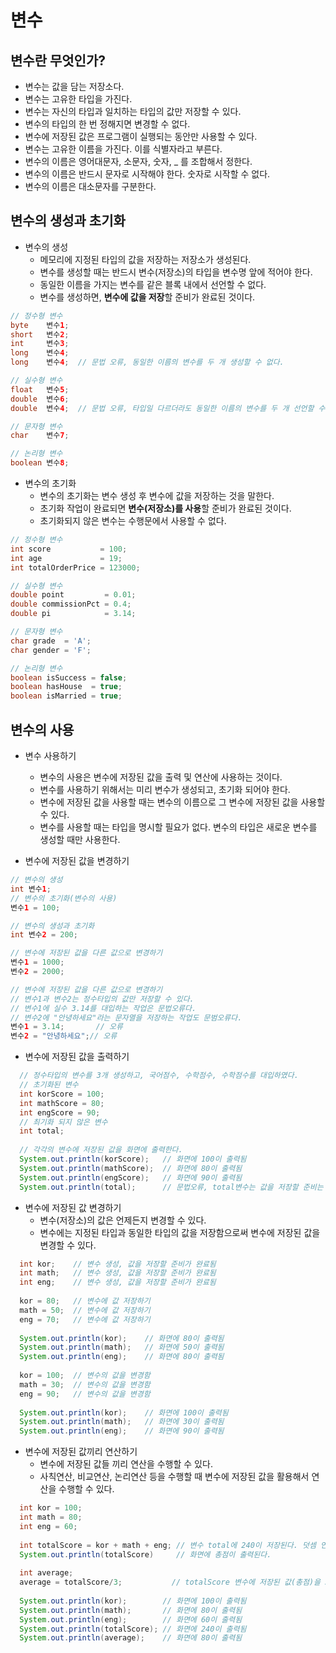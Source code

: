 # 변수
## 변수란 무엇인가?
* 변수는 값을 담는 저장소다.
* 변수는 고유한 타입을 가진다.
* 변수는 자신의 타입과 일치하는 타입의 값만 저장할 수 있다.
* 변수의 타입의 한 번 정해지면 변경할 수 없다.
* 변수에 저장된 값은 프로그램이 실행되는 동안만 사용할 수 있다.
* 변수는 고유한 이름을 가진다. 이를 식별자라고 부른다.
* 변수의 이름은 영어대문자, 소문자, 숫자, _ 를 조합해서 정한다.
* 변수의 이름은 반드시 문자로 시작해야 한다. 숫자로 시작할 수 없다.
* 변수의 이름은 대소문자를 구분한다.

## 변수의 생성과 초기화
* 변수의 생성
  - 메모리에 지정된 타입의 값을 저장하는 저장소가 생성된다.
  - 변수를 생성할 때는 반드시 변수(저장소)의 타입을 변수명 앞에 적어야 한다.
  - 동일한 이름을 가지는 변수를 같은 블록 내에서  선언할 수 없다.
  - 변수를 생성하면, **변수에 값을 저장**할 준비가 완료된 것이다. 
```java
// 정수형 변수
byte    변수1;
short   변수2;
int     변수3;
long    변수4;
long    변수4;  // 문법 오류, 동일한 이름의 변수를 두 개 생성할 수 없다.

// 실수형 변수
float   변수5;
double  변수6;
double  변수4;  // 문법 오류, 타입일 다르더라도 동일한 이름의 변수를 두 개 선언할 수 없다. 

// 문자형 변수
char    변수7;

// 논리형 변수
boolean 변수8;


```
* 변수의 초기화
  - 변수의 초기화는 변수 생성 후 변수에 값을 저장하는 것을 말한다.
  - 초기화 작업이 완료되면 **변수(저장소)를 사용**할 준비가 완료된 것이다.
  - 초기화되지 않은 변수는 수행문에서 사용할 수 없다.
```java
// 정수형 변수
int score           = 100;
int age             = 19;
int totalOrderPrice = 123000;

// 실수형 변수
double point         = 0.01;
double commissionPct = 0.4;
double pi            = 3.14;

// 문자형 변수
char grade  = 'A';
char gender = 'F';

// 논리형 변수
boolean isSuccess = false;
boolean hasHouse  = true;
boolean isMarried = true;
```

## 변수의 사용
* 변수 사용하기
  - 변수의 사용은 변수에 저장된 값을 출력 및 연산에 사용하는 것이다.
  - 변수를 사용하기 위해서는 미리 변수가 생성되고, 초기화 되어야 한다.
  - 변수에 저장된 값을 사용할 때는 변수의 이름으로 그 변수에 저장된 값을 사용할 수 있다.
  - 변수를 사용할 때는 타입을 명시할 필요가 없다. 변수의 타입은 새로운 변수를 생성할 때만 사용한다.

* 변수에 저장된 값을 변경하기
```java
// 변수의 생성
int 변수1;
// 변수의 초기화(변수의 사용)
변수1 = 100;

// 변수의 생성과 초기화
int 변수2 = 200;

// 변수에 저장된 값을 다른 값으로 변경하기
변수1 = 1000;
변수2 = 2000;

// 변수에 저장된 값을 다른 값으로 변경하기
// 변수1과 변수2는 정수타입의 값만 저장할 수 있다.
// 변수1에 실수 3.14를 대입하는 작업은 문법오류다.
// 변수2에 "안녕하세요"라는 문자열을 저장하는 작업도 문범오류다.
변수1 = 3.14;       // 오류
변수2 = "안녕하세요";// 오류
```
* 변수에 저장된 값을 출력하기
```java
  // 정수타입의 변수를 3개 생성하고, 국어점수, 수학점수, 수학점수를 대입하였다.
  // 초기화된 변수
  int korScore = 100;
  int mathScore = 80;
  int engScore = 90;
  // 최기화 되지 않은 변수
  int total;
  
  // 각각의 변수에 저장된 값을 화면에 출력한다.
  System.out.println(korScore);   // 화면에 100이 출력됨
  System.out.println(mathScore);  // 화면에 80이 출력됨
  System.out.println(engScore);   // 화면에 90이 출력됨
  System.out.println(total);      // 문법오류, total변수는 값을 저장할 준비는 완료되었지만, **초기화되지 않아서 사용할 수 없다**.
```
* 변수에 저장된 값 변경하기
  - 변수(저장소)의 값은 언제든지 변경할 수 있다.
  - 변수에는 지정된 타입과 동일한 타입의 값을 저장함으로써 변수에 저장된 값을 변경할 수 있다.
```java
  int kor;    // 변수 생성, 값을 저장할 준비가 완료됨
  int math;   // 변수 생성, 값을 저장할 준비가 완료됨
  int eng;    // 변수 생성, 값을 저장할 준비가 완료됨
  
  kor = 80;   // 변수에 값 저장하기
  math = 50;  // 변수에 값 저장하기
  eng = 70;   // 변수에 값 저장하기
  
  System.out.println(kor);    // 화면에 80이 출력됨
  System.out.println(math);   // 화면에 50이 출력됨
  System.out.println(eng);    // 화면에 80이 출력됨
  
  kor = 100;  // 변수의 값을 변경함
  math = 30;  // 변수의 값을 변경함
  eng = 90;   // 변수의 값을 변경함
  
  System.out.println(kor);    // 화면에 100이 출력됨
  System.out.println(math);   // 화면에 30이 출력됨
  System.out.println(eng);    // 화면에 90이 출력됨
```
* 변수에 저장된 값끼리 연산하기
  - 변수에 저장된 값들 끼리 연산을 수행할 수 있다.
  - 사칙연산, 비교연산, 논리연산 등을 수행할 때 변수에 저장된 값을 활용해서 연산을 수행할 수 있다.
```java
  int kor = 100;
  int math = 80;
  int eng = 60;
  
  int totalScore = kor + math + eng; // 변수 total에 240이 저장된다. 덧셈 연산한 결과가 변수 totalScore에 저장된다.
  System.out.println(totalScore)     // 화면에 총점이 출력된다.
  
  int average;                       
  average = totalScore/3;           // totalScore 변수에 저장된 값(총점)을 3으로 나눈 평균이 average에 저장된다.
  
  System.out.println(kor);        // 화면에 100이 출력됨
  System.out.println(math);       // 화면에 80이 출력됨
  System.out.println(eng);        // 화면에 60이 출력됨
  System.out.println(totalScore); // 화면에 240이 출력됨
  System.out.println(average);    // 화면에 80이 출력됨  
```

